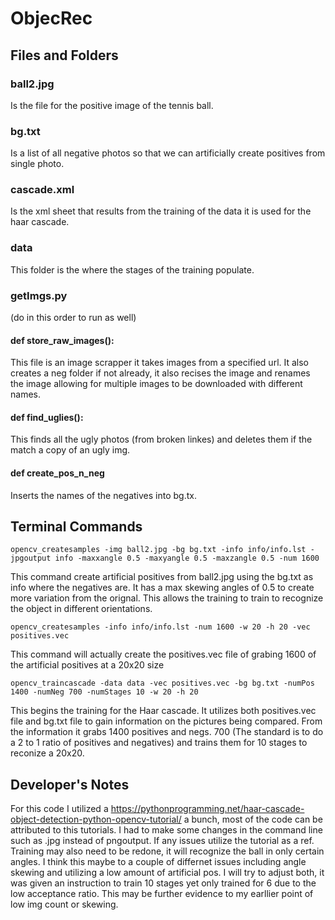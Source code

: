 # ObjecRec

## Files and Folders 
### ball2.jpg
Is the file for the positive image of the tennis ball.
### bg.txt 
Is a list of all negative photos so that we can artificially create positives from single photo.
### cascade.xml 
Is the xml sheet that results from the training of the data it is used for the haar cascade.
### data 
This folder is the where the stages of the training populate.
### getImgs.py 

(do in this order to run as well)
#### def store_raw_images():
 
This file is an image scrapper it takes images from a specified url. It also creates a neg folder if not already, it also recises the image and renames the image allowing for multiple images to be downloaded with different names.
 
#### def find_uglies():
  This finds all the ugly photos (from broken linkes) and deletes them if the match a copy of an ugly img.
 

#### def create_pos_n_neg
  Inserts the names of the negatives into bg.tx.
 

## Terminal Commands
```
opencv_createsamples -img ball2.jpg -bg bg.txt -info info/info.lst -jpgoutput info -maxxangle 0.5 -maxyangle 0.5 -maxzangle 0.5 -num 1600
```
This command create artificial positives from ball2.jpg using the bg.txt as info where the negatives are. It has a max skewing angles of 0.5 to create more variation from the orignal. This allows the training to train to recognize the object in different orientations.

```
opencv_createsamples -info info/info.lst -num 1600 -w 20 -h 20 -vec positives.vec
```
This command will actually create the positives.vec file of grabing 1600 of the artificial positives at a 20x20 size 

```
opencv_traincascade -data data -vec positives.vec -bg bg.txt -numPos 1400 -numNeg 700 -numStages 10 -w 20 -h 20
```
This begins the training for the Haar cascade. It utilizes both positives.vec file and bg.txt file to gain information on the pictures being compared. From the information it grabs 1400 positives and negs. 700 (The standard is to do a 2 to 1 ratio of positives and negatives) and trains them for 10 stages to reconize a 20x20.


## Developer's Notes
For this code I utilized a https://pythonprogramming.net/haar-cascade-object-detection-python-opencv-tutorial/ a bunch, most of the code can be attributed to this tutorials. I had to make some changes in the command line such as .jpg instead of pngoutput. If any issues utilize the tutorial as a ref. Training may also need to be redone, it will recognize the ball in only certain angles. I think this maybe to a couple of differnet issues including angle skewing and utilizing a low amount of artificial pos. I will try to adjust both, it was given an instruction to train 10 stages yet only trained for 6 due to the low acceptance ratio. This may be further evidence to my earllier point of low img count or skewing. 
